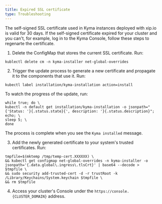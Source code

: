 ```yaml
---
title: Expired SSL certificate
type: Troubleshooting
---
```


The self-signed SSL certificate used in Kyma instances deployed with xip.io is valid for 30 days. If the self-signed certificate expired for your cluster and you can't, for example, log in to the Kyma Console, follow these steps to regenarte the certificate.

1. Delete the ConfigMap that stores the current SSL certificate. Run:

  ```
  kublectl delete cm -n kyma-installer net-global-overrides
  ```

2. Trigger the update process to generate a new certificate and propagate it to the components that use it. Run:

  ```
  kubectl label installation/kyma-installation action=install
  ```

  To watch the progress of the update, run:

  ```
  while true; do \
  kubectl -n default get installation/kyma-installation -o jsonpath="{'Status: '}{.status.state}{', description: '}{.status.description}"; echo; \
  sleep 5; \
  done
  ```

  The process is complete when you see the `Kyma installed` message.

3. Add the newly generated certificate to your system's trusted certificates. Run:

  ```
  tmpfile=$(mktemp /tmp/temp-cert.XXXXXX) \
  && kubectl get configmap net-global-overrides -n kyma-installer -o jsonpath='{.data.global\.ingress\.tlsCrt}' | base64 --decode > $tmpfile \
  && sudo security add-trusted-cert -d -r trustRoot -k /Library/Keychains/System.keychain $tmpfile \
  && rm $tmpfile
  ```

4. Access your cluster's Console under the `https://console.{CLUSTER_DOMAIN}` address.

